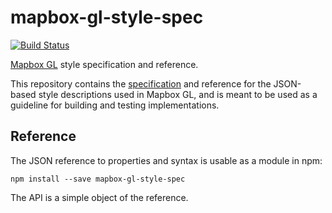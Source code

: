 # mapbox-gl-style-spec

[![Build Status](https://magnum.travis-ci.com/mapbox/mapbox-gl-style-spec.svg?token=6EjGQXFuGMFRr7mgpjEj&branch=reference)](https://magnum.travis-ci.com/mapbox/mapbox-gl-style-spec)

[Mapbox GL](https://www.mapbox.com/blog/mapbox-gl/) style specification and
reference.

This repository contains the [specification](STYLE.md) and reference for
the JSON-based style descriptions used in Mapbox GL, and
is meant to be used as a guideline for building and testing implementations.

## Reference

The JSON reference to properties and syntax is usable as a module in npm:

    npm install --save mapbox-gl-style-spec

The API is a simple object of the reference.
